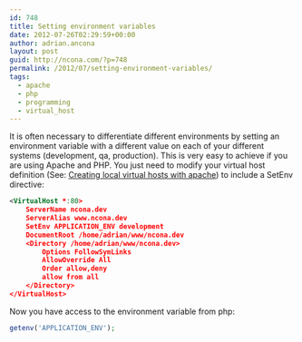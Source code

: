 ```yaml
---
id: 748
title: Setting environment variables
date: 2012-07-26T02:29:59+00:00
author: adrian.ancona
layout: post
guid: http://ncona.com/?p=748
permalink: /2012/07/setting-environment-variables/
tags:
  - apache
  - php
  - programming
  - virtual_host
---
```

It is often necessary to differentiate different environments by setting an environment variable with a different value on each of your different systems (development, qa, production). This is very easy to achieve if you are using Apache and PHP. You just need to modify your virtual host definition (See: [Creating local virtual hosts with apache](http://ncona.com/2011/06/creating-local-virtual-hosts-with-apache/ "Creating local virtual hosts in apache")) to include a SetEnv directive:

```xml
<VirtualHost *:80>
    ServerName ncona.dev
    ServerAlias www.ncona.dev
    SetEnv APPLICATION_ENV development
    DocumentRoot /home/adrian/www/ncona.dev
    <Directory /home/adrian/www/ncona.dev>
        Options FollowSymLinks
        AllowOverride All
        Order allow,deny
        allow from all
    </Directory>
</VirtualHost>
```

Now you have access to the environment variable from php:

```php
getenv('APPLICATION_ENV');
```

<!--more-->
